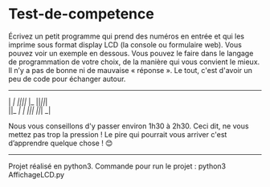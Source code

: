 # Test-de-competence

Écrivez un petit programme qui prend des numéros en entrée et qui les imprime sous format display LCD (la console ou formulaire web). Vous pouvez voir un exemple en dessous. 
Vous pouvez le faire dans le langage de programmation de votre choix, de la manière qui vous convient le mieux. Il n’y a pas de bonne ni de mauvaise « réponse ». Le tout, c'est d'avoir un peu de code pour échanger autour.
 
   _  _     _  _  _  _  _  
 | _| _||_||_ |_   ||_||_|  
 ||_  _|  | _||_|  ||_| _|  
 
Nous vous conseillons d'y passer environ 1h30 à 2h30.
Ceci dit, ne vous mettez pas trop la pression ! Le pire qui pourrait vous arriver c'est d’apprendre quelque chose ! 😊

________________________________________________________________

Projet réalisé en python3. 
Commande pour run le projet : python3 AffichageLCD.py
